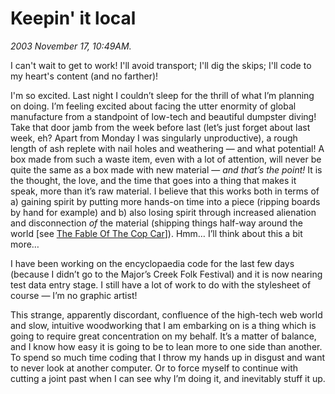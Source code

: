 Keepin' it local
================

*2003 November 17, 10:49AM.*

I can't wait to get to work!  I'll avoid transport; I'll dig the skips; I'll code to my heart's content (and no farther)!

I'm so excited. Last night I couldn’t sleep for the thrill of what I’m planning on doing. I’m feeling excited about facing the utter enormity of global manufacture from a standpoint of low-tech and beautiful dumpster diving! Take that door jamb from the week before last (let’s just forget about last week, eh? Apart from Monday I was singularly unproductive), a rough length of ash replete with nail holes and weathering &#8212; and what potential! A box made from such a waste item, even with a lot of attention, will never be quite the same as a box made with new material &#8212; _and that’s the point!_ It is the thought, the love, and the time that goes into a thing that makes it speak, more than it’s raw material. I believe that this works both in terms of a) gaining spirit by putting more hands-on time into a piece (ripping boards by hand for example) and b) also losing spirit through increased alienation and disconnection _of_ the material (shipping things half-way around the world [see [The Fable Of The Cop Car](http://resurgence.gn.apc.org/issues/marriott212.htm "'Moving things around the world requires colossal amounts of energy.' -- from Resurgence issue 212")]). Hmm… I’ll think about this a bit more…

I have been working on the encyclopaedia code for the last few days (because I didn’t go to the Major’s Creek Folk Festival) and it is now nearing test data entry stage. I still have a lot of work to do with the stylesheet of course &#8212; I’m no graphic artist!

This strange, apparently discordant, confluence of the high-tech web world and slow, intuitive woodworking that I am embarking on is a thing which is going to require great concentration on my behalf. It’s a matter of balance, and I know how easy it is going to be to lean more to one side than another. To spend so much time coding that I throw my hands up in disgust and want to never look at another computer. Or to force myself to continue with cutting a joint past when I can see why I’m doing it, and inevitably stuff it up.
